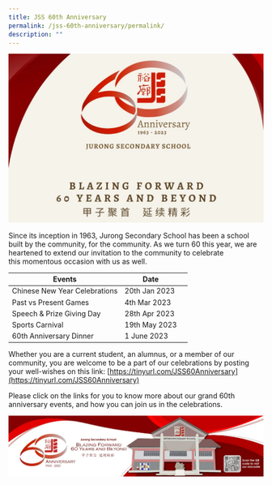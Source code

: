 ```yaml
---
title: JSS 60th Anniversary
permalink: /jss-60th-anniversary/permalink/
description: ""
---
```

![](/images/60th%20Anniversary%20Logo.jpeg)

Since its inception in 1963, Jurong Secondary School has been a school built by the community, for the community. As we turn 60 this year, we are heartened to extend our invitation to the community to celebrate this momentous occasion with us as well.

| Events | Date |  |
| -------- | -------- | -------- |
| Chinese New Year Celebrations     | 20th Jan 2023    
| Past vs Present Games   | 4th Mar 2023
| Speech & Prize Giving Day    | 28th Apr 2023     |   |
| Sports Carnival     | 19th May 2023    |    |
| 60th Anniversary Dinner     | 1 June 2023    |      |

Whether you are a current student, an alumnus, or a member of our community, you are welcome to be a part of our celebrations by posting your well-wishes on this link: [https://tinyurl.com/JSS60Anniversary](https://tinyurl.com/JSS60Anniversary)  

  

Please click on the links for you to know more about our grand 60th anniversary events, and how you can join us in the celebrations.

![](/images/60th%20Anniversary%20Bottom%20Banner.jpeg)



